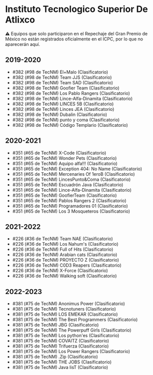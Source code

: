 # Instituto Tecnologico Superior De Atlixco

:warning: Equipos que solo participaron en el Repechaje del Gran Premio de México no están registrados oficialmente en el ICPC, por lo que no aparecerán aquí.

## 2019-2020

- #382 (#98 de TecNM) El+Malo (Clasificatorio)
- #382 (#98 de TecNM) Team JJS (Clasificatorio)
- #382 (#98 de TecNM) Team SAD (Clasificatorio)
- #382 (#98 de TecNM) Goofier Team (Clasificatorio)
- #382 (#98 de TecNM) Los Pablo Rangers (Clasificatorio)
- #382 (#98 de TecNM) Lince-Alfa-Dinamita (Clasificatorio)
- #382 (#98 de TecNM) LINCES 5B (Clasificatorio)
- #382 (#98 de TecNM) Linces JEA (Clasificatorio)
- #382 (#98 de TecNM) Dubalin (Clasificatorio)
- #382 (#98 de TecNM) punto y coma (Clasificatorio)
- #382 (#98 de TecNM) Código Templario (Clasificatorio)

## 2020-2021

- #351 (#65 de TecNM) X-Code (Clasificatorio)
- #351 (#65 de TecNM)  Wonder Pets (Clasificatorio)
- #351 (#65 de TecNM) Aquipo alfa!!! (Clasificatorio)
- #351 (#65 de TecNM) Exception 404: No Name (Clasificatorio)
- #351 (#65 de TecNM) Mercenaries Of 1eroB (Clasificatorio)
- #351 (#65 de TecNM) LincesPunto&Coma (Clasificatorio)
- #351 (#65 de TecNM) Escuadrón Java (Clasificatorio)
- #351 (#65 de TecNM) Lince-Alfa-Dinamita (Clasificatorio)
- #351 (#65 de TecNM) GoofierTeam (Clasificatorio)
- #351 (#65 de TecNM) Pablos Rangers 2 (Clasificatorio)
- #351 (#65 de TecNM) Programadores 01 (Clasificatorio)
- #351 (#65 de TecNM) Los 3 Mosqueteros (Clasificatorio)

## 2021-2022

- #226 (#36 de TecNM) Team NAE (Clasificatorio)
- #226 (#36 de TecNM) Los Nahum's (Clasificatorio)
- #226 (#36 de TecNM) Full of Hits (Clasificatorio)
- #226 (#36 de TecNM) Arabian cats (Clasificatorio)
- #226 (#36 de TecNM) PROYECTO Z (Clasificatorio)
- #226 (#36 de TecNM) C0D3 Reapers (Clasificatorio)
- #226 (#36 de TecNM) X-Force (Clasificatorio)
- #226 (#36 de TecNM) Walking soft (Clasificatorio)

## 2022-2023

- #381 (#75 de TecNM) Anonimus Power (Clasificatorio)
- #381 (#75 de TecNM) Tecnotuners (Clasificatorio)
- #381 (#75 de TecNM) LOS EMEKAR (Clasificatorio)
- #381 (#75 de TecNM) The Best Programmers (Clasificatorio)
- #381 (#75 de TecNM) JBG (Clasificatorio)
- #381 (#75 de TecNM) The Powerpuff Girls (Clasificatorio)
- #381 (#75 de TecNM) Los python'es (Clasificatorio)
- #381 (#75 de TecNM) COVAITZ (Clasificatorio)
- #381 (#75 de TecNM) Trifuerza (Clasificatorio)
- #381 (#75 de TecNM) Los Power Rangers (Clasificatorio)
- #381 (#75 de TecNM) .Zip (Clasificatorio)
- #381 (#75 de TecNM) THE JOBS (Clasificatorio)
- #381 (#75 de TecNM) Java lisT (Clasificatorio)


